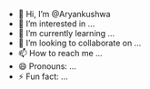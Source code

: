 - 👋 Hi, I’m @Aryankushwa
- 👀 I’m interested in ...
- 🌱 I’m currently learning ...
- 💞️ I’m looking to collaborate on ...
- 📫 How to reach me ...
- 😄 Pronouns: ...
- ⚡ Fun fact: ...

<!---
Aryankushwa/Aryankushwa is a ✨ special ✨ repository because its `README.md` (this file) appears on your GitHub profile.
You can click the Preview link to take a look at your changes.
--->
